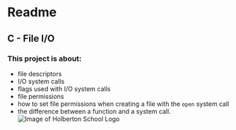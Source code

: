 # Readme
## C - File I/O
### This project is about:
* file descriptors
* I/O system calls
* flags used with I/O system calls
* file permissions
* how to set file permissions when creating a file with the `open` system call
* the difference between a function and a system call.
![Image of Holberton School Logo](https://www.holbertonschool.com/assets/holberton-logo-1cc451260ca3cd297def53f2250a9794810667c7ca7b5fa5879a569a457bf16f.png)
